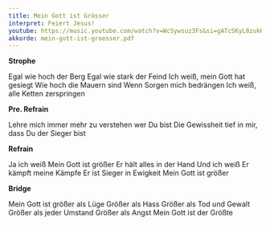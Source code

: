 ```yaml
---
title: Mein Gott ist Grösser
interpret: Feiert Jesus!
youtube: https://music.youtube.com/watch?v=WcSywsuz3Fs&si=gATcSKyL8zukHeM2
akkorde: mein-gott-ist-groesser.pdf
---
```


**Strophe**

Egal wie hoch der Berg
Egal wie stark der Feind
Ich weiß, mein Gott hat gesiegt
Wie hoch die Mauern sind
Wenn Sorgen mich bedrängen
Ich weiß, alle Ketten zerspringen

**Pre. Refrain**

Lehre mich immer mehr zu verstehen wer Du bist
Die Gewissheit tief in mir, dass Du der Sieger bist

**Refrain**

Ja ich weiß
Mein Gott ist größer
Er hält alles in der Hand
Und ich weiß
Er kämpft meine Kämpfe
Er ist Sieger in Ewigkeit
Mein Gott ist größer

**Bridge**

Mein Gott ist größer als Lüge
Größer als Hass
Größer als Tod und Gewalt
Größer als jeder Umstand
Größer als Angst
Mein Gott ist der Größte
